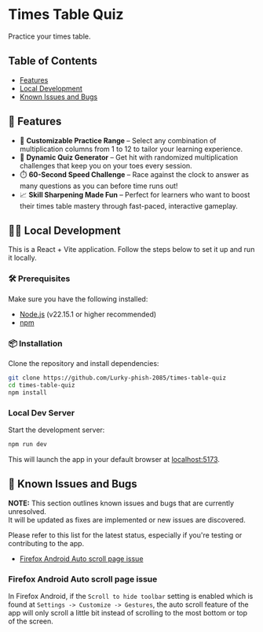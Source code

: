 # Times Table Quiz

Practice your times table.

## Table of Contents
- [Features](#features)
- [Local Development](#local-development)
- [Known Issues and Bugs](#known-issues-and-bugs)

## 🚀 Features

- 🎯 **Customizable Practice Range** – Select any combination of multiplication columns from 1 to 12 to tailor your learning experience.
- 🔀 **Dynamic Quiz Generator** – Get hit with randomized multiplication challenges that keep you on your toes every session.
- ⏱️ **60-Second Speed Challenge** – Race against the clock to answer as many questions as you can before time runs out!
- 📈 **Skill Sharpening Made Fun** – Perfect for learners who want to boost their times table mastery through fast-paced, interactive gameplay.

## 👨‍💻 Local Development

This is a React + Vite application. Follow the steps below to set it up and run it locally.

### 🛠️ Prerequisites

Make sure you have the following installed:

- [Node.js](https://nodejs.org/) (v22.15.1 or higher recommended)
- [npm](https://www.npmjs.com/)

### 📦 Installation

Clone the repository and install dependencies:

```bash
git clone https://github.com/Lurky-phish-2085/times-table-quiz
cd times-table-quiz
npm install
```

### Local Dev Server

Start the development server:

```bash
npm run dev
```

This will launch the app in your default browser at [localhost:5173](http://localhost:5173).

## 🐞 Known Issues and Bugs

**NOTE:** This section outlines known issues and bugs that are currently unresolved.  
It will be updated as fixes are implemented or new issues are discovered.  

Please refer to this list for the latest status, especially if you're testing or contributing to the app.

- [Firefox Android Auto scroll page issue](#firefox-android-auto-scroll-page-issue)

### Firefox Android Auto scroll page issue

In Firefox Android, if the `Scroll to hide toolbar` setting is enabled which is found at `Settings -> Customize -> Gestures`, the auto scroll feature of the app will only scroll a little bit instead of scrolling to the most bottom or top of the screen.

